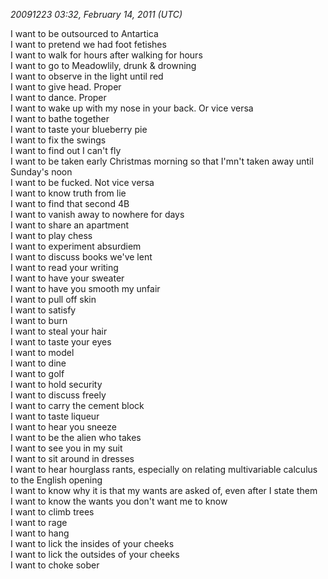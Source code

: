 *20091223 03:32, February 14, 2011 (UTC)*

I want to be outsourced to Antartica<br>
I want to pretend we had foot fetishes<br>
I want to walk for hours after walking for hours<br>
I want to go to Meadowlily, drunk & drowning<br>
I want to observe in the light until red<br>
I want to give head. Proper<br>
I want to dance. Proper<br>
I want to wake up with my nose in your back. Or vice versa<br>
I want to bathe together<br>
I want to taste your blueberry pie<br>
I want to fix the swings<br>
I want to find out I can't fly<br>
I want to be taken early Christmas morning so that I'mn't taken away until Sunday's noon<br>
I want to be fucked. Not vice versa<br>
I want to know truth from lie<br>
I want to find that second 4B<br>
I want to vanish away to nowhere for days<br>
I want to share an apartment<br>
I want to play chess<br>
I want to experiment absurdiem<br>
I want to discuss books we've lent<br>
I want to read your writing<br>
I want to have your sweater<br>
I want to have you smooth my unfair<br>
I want to pull off skin<br>
I want to satisfy<br>
I want to burn<br>
I want to steal your hair<br>
I want to taste your eyes<br>
I want to model<br>
I want to dine<br>
I want to golf<br>
I want to hold security<br>
I want to discuss freely<br>
I want to carry the cement block<br>
I want to taste liqueur<br>
I want to hear you sneeze<br>
I want to be the alien who takes<br>
I want to see you in my suit<br>
I want to sit around in dresses<br>
I want to hear hourglass rants, especially on relating multivariable calculus to the English opening<br>
I want to know why it is that my wants are asked of, even after I state them<br>
I want to know the wants you don't want me to know<br>
I want to climb trees<br>
I want to rage<br>
I want to hang<br>
I want to lick the insides of your cheeks<br>
I want to lick the outsides of your cheeks<br>
I want to choke sober<br>
